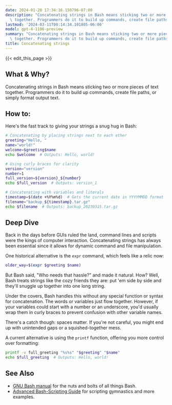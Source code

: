 ```yaml
---
date: 2024-01-20 17:34:16.150796-07:00
description: "Concatenating strings in Bash means sticking two or more pieces of text\
  \ together. Programmers do it to build up commands, create file paths, or simply\u2026"
lastmod: '2024-03-11T00:14:34.101805-06:00'
model: gpt-4-1106-preview
summary: "Concatenating strings in Bash means sticking two or more pieces of text\
  \ together. Programmers do it to build up commands, create file paths, or simply\u2026"
title: Concatenating strings
---
```


{{< edit_this_page >}}

## What & Why?

Concatenating strings in Bash means sticking two or more pieces of text together. Programmers do it to build up commands, create file paths, or simply format output text.

## How to:

Here's the fast track to giving your strings a snug hug in Bash:

```Bash
# Concatenating by placing strings next to each other
greeting="Hello, "
name="world!"
welcome=$greeting$name
echo $welcome  # Outputs: Hello, world!

# Using curly braces for clarity
version="version"
number=1
full_version=${version}_${number}
echo $full_version  # Outputs: version_1

# Concatenating with variables and literals
timestamp=$(date +%Y%m%d)  # Gets the current date in YYYYMMDD format
filename="backup_${timestamp}.tar.gz"
echo $filename  # Outputs: backup_20230315.tar.gz
```

## Deep Dive

Back in the days before GUIs ruled the land, command lines and scripts were the kings of computer interaction. Concatenating strings has always been essential since it allows for dynamic command and file manipulation.

One historical alternative is the `expr` command, which feels like a relic now:

```Bash
older_way=$(expr $greeting $name)
```

But Bash said, "Who needs that hassle?" and made it natural. How? Well, Bash treats strings like the cozy friends they are: put 'em side by side and they'll snuggle up together into one long string.

Under the covers, Bash handles this without any special function or syntax for concatenation. The words or variables just flow together. However, if your variables could start with a number or an underscore, you'd usually wrap them in curly braces to prevent confusion with other variable names.

There's a catch though: spaces matter. If you're not careful, you might end up with unintended gaps or a squished-together mess.

A current alternative is using the `printf` function, offering you more control over formatting:

```Bash
printf -v full_greeting "%s%s" "$greeting" "$name"
echo $full_greeting  # Outputs: Hello, world!
```

## See Also

- [GNU Bash manual](https://www.gnu.org/software/bash/manual/) for the nuts and bolts of all things Bash.
- [Advanced Bash-Scripting Guide](https://tldp.org/LDP/abs/html/) for scripting gymnastics and more examples.
